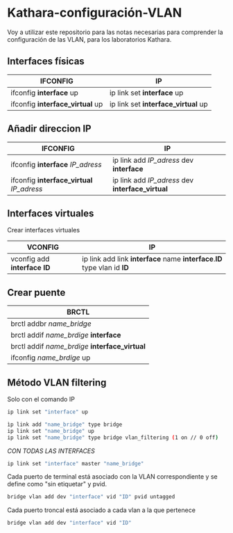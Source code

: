 # Kathara-configuración-VLAN

Voy a utilizar este repositorio para las notas necesarias para comprender
la configuración de las VLAN, para los laboratorios Kathara.

## Interfaces físicas

| IFCONFIG | IP |
| --------- | --------- |
| ifconfig **interface** up | ip link set **interface** up |
| ifconfig **interface_virtual** up | ip link set **interface_virtual** up |

## Añadir direccion IP

| IFCONFIG | IP |
| --------- | --------- |
| ifconfig **interface** *IP_adress* | ip link add  *IP_adress* dev **interface** |
| ifconfig **interface_virtual** *IP_adress* | ip link add  *IP_adress* dev **interface_virtual** |

## Interfaces virtuales

Crear interfaces virtuales

| VCONFIG | IP |
| --------- | --------- |
| vconfig add **interface** **ID** | ip link add link **interface** name **interface**.**ID** type vlan id **ID** |

## Crear puente

| BRCTL |
| --------- |
| brctl addbr *name_bridge* |
| brctl addif *name_brdige* **interface**  |
| brctl addif *name_brdige* **interface_virtual**  |
| ifconfig *name_brdige* up |

## Método VLAN filtering

Solo con el comando IP

````bash
ip link set "interface" up
````

````bash
ìp link add "name_bridge" type bridge
ip link set "name_bridge" up
ip link set "name_bridge" type bridge vlan_filtering (1 on // 0 off)
````

*CON TODAS LAS INTERFACES*
````bash
ip link set "interface" master "name_bridge"
````

Cada puerto de terminal está asociado con la VLAN correspondiente y se define como "sin etiquetar" y pvid.

````bash
bridge vlan add dev "interface" vid "ID" pvid untagged
````

Cada puerto troncal está asociado a cada vlan a la que pertenece

````bash
bridge vlan add dev "interface" vid "ID"
````
